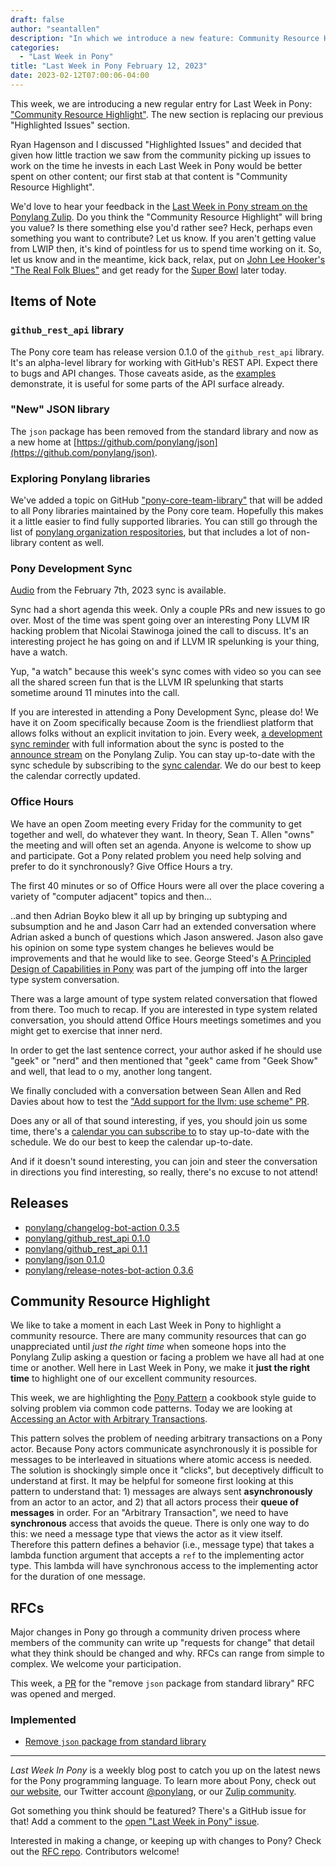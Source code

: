 ```yaml
---
draft: false
author: "seantallen"
description: "In which we introduce a new feature: Community Resource Highlight"
categories:
  - "Last Week in Pony"
title: "Last Week in Pony February 12, 2023"
date: 2023-02-12T07:00:06-04:00
---
```


This week, we are introducing a new regular entry for Last Week in Pony: ["Community Resource Highlight"](#community-resource-highlight). The new section is replacing our previous "Highlighted Issues" section.

Ryan Hagenson and I discussed "Highlighted Issues" and decided that given how little traction we saw from the community picking up issues to work on the time he invests in each Last Week in Pony would be better spent on other content; our first stab at that content is "Community Resource Highlight".

We'd love to hear your feedback in the [Last Week in Pony stream on the Ponylang Zulip](https://ponylang.zulipchat.com/#narrow/stream/352355-last-week-in-pony). Do you think the "Community Resource Highlight" will bring you value? Is there something else you'd rather see? Heck, perhaps even something you want to contribute? Let us know. If you aren't getting value from LWIP then, it's kind of pointless for us to spend time working on it. So, let us know and in the meantime, kick back, relax, put on [John Lee Hooker's "The Real Folk Blues"](https://www.youtube.com/watch?v=5DsIl6bJrwY&list=PL9M2VK15IQq4abOtlMkrcqBulS9PNUO-N) and get ready for the [Super Bowl](https://www.youtube.com/watch?v=sS0qhHiyrfI) later today.

<!--more-->

## Items of Note

### `github_rest_api` library

The Pony core team has release version 0.1.0 of the `github_rest_api` library. It's an alpha-level library for working with GitHub's REST API. Expect there to bugs and API changes. Those caveats aside, as the [examples](https://github.com/ponylang/github_rest_api/tree/main/examples) demonstrate, it is useful for some parts of the API surface already.

### "New" JSON library

The `json` package has been removed from the standard library and now as a new home at [https://github.com/ponylang/json](https://github.com/ponylang/json).

### Exploring Ponylang libraries

We've added a topic on GitHub ["pony-core-team-library"](https://github.com/topics/pony-core-team-library) that will be added to all Pony libraries maintained by the Pony core team. Hopefully this makes it a little easier to find fully supported libraries. You can still go through the list of [ponylang organization respositories](https://github.com/orgs/ponylang/repositories), but that includes a lot of non-library content as well.

### Pony Development Sync

[Audio](https://sync-recordings.ponylang.io/r/2023_02_07.mp4) from the February 7th, 2023 sync is available.

Sync had a short agenda this week. Only a couple PRs and new issues to go over. Most of the time was spent going over an interesting Pony LLVM IR hacking problem that Nicolai Stawinoga joined the call to discuss. It's an interesting project he has going on and if LLVM IR spelunking is your thing, have a watch.

Yup, "a watch" because this week's sync comes with video so you can see all the shared screen fun that is the LLVM IR spelunking that starts sometime around 11 minutes into the call.

If you are interested in attending a Pony Development Sync, please do! We have it on Zoom specifically because Zoom is the friendliest platform that allows folks without an explicit invitation to join. Every week, [a development sync reminder](https://ponylang.zulipchat.com/#narrow/stream/189932-announce/topic/Sync.20Reminder) with full information about the sync is posted to the [announce stream](https://ponylang.zulipchat.com/#narrow/stream/189932-announce) on the Ponylang Zulip. You can stay up-to-date with the sync schedule by subscribing to the [sync calendar](https://calendar.google.com/calendar/ical/59jcru6f50mrpqbm7em4iclnkk%40group.calendar.google.com/public/basic.ics). We do our best to keep the calendar correctly updated.

### Office Hours

We have an open Zoom meeting every Friday for the community to get together and well, do whatever they want. In theory, Sean T. Allen "owns" the meeting and will often set an agenda. Anyone is welcome to show up and participate. Got a Pony related problem you need help solving and prefer to do it synchronously? Give Office Hours a try.

The first 40 minutes or so of Office Hours were all over the place covering a variety of "computer adjacent" topics and then...

..and then Adrian Boyko blew it all up by bringing up subtyping and subsumption and he and Jason Carr had an extended conversation where Adrian asked a bunch of questions which Jason answered. Jason also gave his opinion on some type system changes he believes would be improvements and that he would like to see. George Steed's [A Principled Design of Capabilities in Pony](https://www.ponylang.io/media/papers/a_prinicipled_design_of_capabilities_in_pony.pdf) was part of the jumping off into the larger type system conversation.

There was a large amount of type system related conversation that flowed from there. Too much to recap. If you are interested in type system related conversation, you should attend Office Hours meetings sometimes and you might get to exercise that inner nerd.

In order to get the last sentence correct, your author asked if he should use "geek" or "nerd" and then mentioned that "geek" came from "Geek Show" and well, that lead to o my, another long tangent.

We finally concluded with a conversation between Sean Allen and Red Davies about how to test the ["Add support for the llvm: use scheme" PR](https://github.com/ponylang/ponyc/pull/3924/files).

Does any or all of that sound interesting, if yes, you should join us some time, there's a [calendar you can subscribe to](https://calendar.google.com/calendar/ical/4465e68ae24131ae00461a40893f2637a2c9ac510e311a44ff78680e2f183ce3%40group.calendar.google.com/public/basic.ics) to stay up-to-date with the schedule. We do our best to keep the calendar up-to-date.

And if it doesn't sound interesting, you can join and steer the conversation in directions you find interesting, so really, there's no excuse to not attend!

## Releases

- [ponylang/changelog-bot-action 0.3.5](https://github.com/ponylang/changelog-bot-action/releases/tag/0.3.5)
- [ponylang/github_rest_api 0.1.0](https://github.com/ponylang/github_rest_api/releases/tag/0.1.0)
- [ponylang/github_rest_api 0.1.1](https://github.com/ponylang/github_rest_api/releases/tag/0.1.1)
- [ponylang/json 0.1.0](https://github.com/ponylang/json/releases/tag/0.1.0)
- [ponylang/release-notes-bot-action 0.3.6](https://github.com/ponylang/release-notes-bot-action/releases/tag/0.3.6)

## Community Resource Highlight

We like to take a moment in each Last Week in Pony to highlight a community resource. There are many community resources that can go unappreciated until _just the right time_ when someone hops into the Ponylang Zulip asking a question or facing a problem we have all had at one time or another. Well here in Last Week in Pony, we make it **just the right time** to highlight one of our excellent community resources.

This week, we are highlighting the [Pony Pattern](https://patterns.ponylang.io/) a cookbook style guide to solving problem via common code patterns. Today we are looking at [Accessing an Actor with Arbitrary Transactions](https://patterns.ponylang.io/async/access.html).

This pattern solves the problem of needing arbitrary transactions on a Pony actor. Because Pony actors communicate asynchronously it is possible for messages to be interleaved in situations where atomic access is needed. The solution is shockingly simple once it "clicks", but deceptively difficult to understand at first. It may be helpful for someone first looking at this pattern to understand that: 1) messages are always sent **asynchronously** from an actor to an actor, and 2) that all actors process their **queue of messages** in order. For an "Arbitrary Transaction", we need to have **synchronous** access that avoids the queue. There is only one way to do this: we need a message type that views the actor as it view itself. Therefore this pattern defines a behavior (i.e., message type) that takes a lambda function argument that accepts a `ref` to the implementing actor type. This lambda will have synchronous access to the implementing actor for the duration of one message.

## RFCs

Major changes in Pony go through a community driven process where members of the community can write up "requests for change" that detail what they think should be changed and why. RFCs can range from simple to complex. We welcome your participation.

This week, a [PR](https://github.com/ponylang/ponyc/pull/4323) for the "remove `json` package from standard library" RFC was opened and merged.

### Implemented

- [Remove `json` package from standard library](https://github.com/ponylang/rfcs/blob/main/text/0078-remove-json-package-from-stdlib.md)

---

_Last Week In Pony_ is a weekly blog post to catch you up on the latest news for the Pony programming language. To learn more about Pony, check out [our website](https://ponylang.io), our Twitter account [@ponylang](https://twitter.com/ponylang), or our [Zulip community](https://ponylang.zulipchat.com).

Got something you think should be featured? There's a GitHub issue for that! Add a comment to the [open "Last Week in Pony" issue](https://github.com/ponylang/ponylang.github.io/issues?q=is%3Aissue+is%3Aopen+label%3Alast-week-in-pony).

Interested in making a change, or keeping up with changes to Pony? Check out the [RFC repo](https://github.com/ponylang/rfcs). Contributors welcome!

